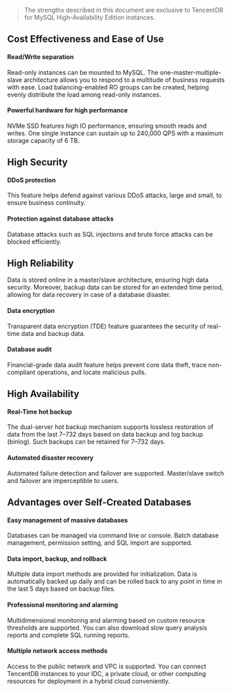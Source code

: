 >The strengths described in this document are exclusive to TencentDB for MySQL High-Availability Edition instances.

## Cost Effectiveness and Ease of Use


#### Read/Write separation
Read-only instances can be mounted to MySQL. The one-master-multiple-slave architecture allows you to respond to a multitude of business requests with ease. Load balancing-enabled RO groups can be created, helping evenly distribute the load among read-only instances.

#### Powerful hardware for high performance
NVMe SSD features high IO performance, ensuring smooth reads and writes.
One single instance can sustain up to 240,000 QPS with a maximum storage capacity of 6 TB.

## High Security
#### DDoS protection
This feature helps defend against various DDoS attacks, large and small, to ensure business continuity.

#### Protection against database attacks
Database attacks such as SQL injections and brute force attacks can be blocked efficiently.

## High Reliability
Data is stored online in a master/slave architecture, ensuring high data security. Moreover, backup data can be stored for an extended time period, allowing for data recovery in case of a database disaster.

#### Data encryption
Transparent data encryption (TDE) feature guarantees the security of real-time data and backup data.

#### Database audit
Financial-grade data audit feature helps prevent core data theft, trace non-compliant operations, and locate malicious pulls.


## High Availability
#### Real-Time hot backup
The dual-server hot backup mechanism supports lossless restoration of data from the last 7–732 days based on data backup and log backup (binlog). Such backups can be retained for 7–732 days.

#### Automated disaster recovery
Automated failure detection and failover are supported. Master/slave switch and failover are imperceptible to users.

## Advantages over Self-Created Databases
#### Easy management of massive databases
Databases can be managed via command line or console. Batch database management, permission setting, and SQL import are supported.

#### Data import, backup, and rollback
Multiple data import methods are provided for initialization. Data is automatically backed up daily and can be rolled back to any point in time in the last 5 days based on backup files.

#### Professional monitoring and alarming
Multidimensional monitoring and alarming based on custom resource thresholds are supported. You can also download slow query analysis reports and complete SQL running reports.

#### Multiple network access methods
Access to the public network and VPC is supported. You can connect TencentDB instances to your IDC, a private cloud, or other computing resources for deployment in a hybrid cloud conveniently.
